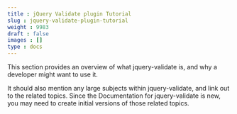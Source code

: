 ```yaml
---
title : jQuery Validate plugin Tutorial
slug : jquery-validate-plugin-tutorial
weight : 9983
draft : false
images : []
type : docs
---
```


This section provides an overview of what jquery-validate is, and why a developer might want to use it.

It should also mention any large subjects within jquery-validate, and link out to the related topics.  Since the Documentation for jquery-validate is new, you may need to create initial versions of those related topics.

